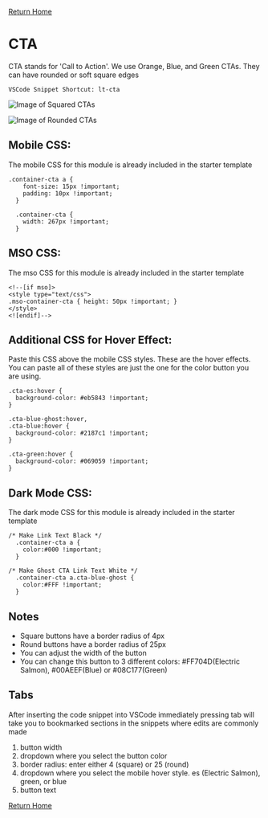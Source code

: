 
[Return Home](index.md)

# CTA
CTA stands for 'Call to Action'. We use Orange, Blue, and Green CTAs. They can have rounded or soft square edges
```
VSCode Snippet Shortcut: lt-cta
```

![Image of Squared CTAs](https://s3.amazonaws.com/marketing.lendingtree.com/email/module-library/lt-cta-square.png)

![Image of Rounded CTAs](https://s3.amazonaws.com/marketing.lendingtree.com/email/module-library/lt-cta-round.png)


## Mobile CSS:
The mobile CSS for this module is already included in the starter template
```
.container-cta a {
    font-size: 15px !important;
    padding: 10px !important;
  }

  .container-cta {
    width: 267px !important;
  }

```

## MSO CSS:
The mso CSS for this module is already included in the starter template
```
<!--[if mso]>
<style type="text/css">
.mso-container-cta { height: 50px !important; }
</style>
<![endif]-->

```


## Additional CSS for Hover Effect:
Paste this CSS above the mobile CSS styles. These are the hover effects. You can paste all of these styles are just the one for the color button you are using.
```
.cta-es:hover { 
  background-color: #eb5843 !important;
}

.cta-blue-ghost:hover,
.cta-blue:hover { 
  background-color: #2187c1 !important; 
}

.cta-green:hover { 
  background-color: #069059 !important; 
}

```

## Dark Mode CSS:
The dark mode CSS for this module is already included in the starter template
```
/* Make Link Text Black */
  .container-cta a {
    color:#000 !important;
  }

/* Make Ghost CTA Link Text White */
  .container-cta a.cta-blue-ghost {
    color:#FFF !important;
  }
```

## Notes
- Square buttons have a border radius of 4px
- Round buttons have a border radius of 25px
- You can adjust the width of the button
- You can change this button to 3 different colors: #FF704D(Electric Salmon), #00AEEF(Blue) or #08C177(Green)

## Tabs
After inserting the code snippet into VSCode immediately pressing tab will take you to bookmarked sections in the snippets where edits are commonly made
1. button width
2. dropdown where you select the button color
3. border radius: enter either 4 (square) or 25 (round)
4. dropdown where you select the mobile hover style. es (Electric Salmon), green, or blue
5. button text

[Return Home](index.md)
